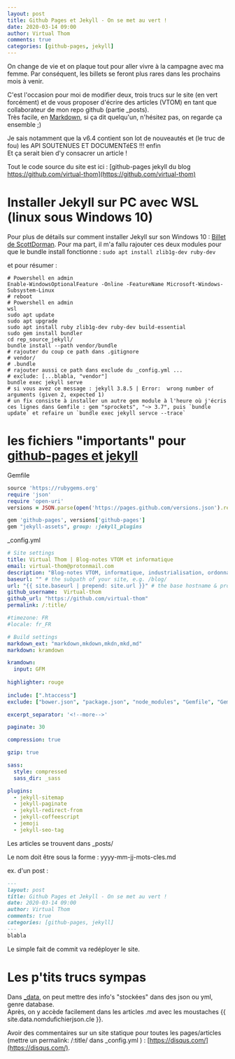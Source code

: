 ```yaml
---
layout: post
title: Github Pages et Jekyll - On se met au vert !
date: 2020-03-14 09:00
author: Virtual Thom
comments: true
categories: [github-pages, jekyll]
---
```

On change de vie et on plaque tout pour aller vivre à la campagne avec ma femme. Par conséquent, les billets se feront plus rares dans les prochains mois à venir.

C'est l'occasion pour moi de modifier deux, trois trucs sur le site (en vert forcément) et de vous proposer d'écrire des articles (VTOM) en tant que collaborateur de mon repo github (partie _posts).  
Très facile, en [Markdown](https://github.com/adam-p/markdown-here/wiki/Markdown-Cheatsheet), si ça dit quelqu'un, n'hésitez pas, on regarde ça ensemble ;)

Je sais notamment que la v6.4 contient son lot de nouveautés et (le truc de fou) les API SOUTENUES ET DOCUMENTéES !!! enfin  
Et ça serait bien d'y consacrer un article !

Tout le code source du site est ici : [github-pages jekyll du blog https://github.com/virtual-thom](https://github.com/virtual-thom)

<!--more-->

# Installer Jekyll sur PC avec WSL (linux sous Windows 10)
Pour plus de détails sur comment installer Jekyll sur son Windows 10 : [Billet de ScottDorman](https://scottdorman.blog/2019/02/27/running-jekyll-on-wsl/). Pour ma part, il m'a fallu rajouter ces deux modules pour que le bundle install fonctionne :  `sudo apt install zlib1g-dev ruby-dev`

et pour résumer : 
```
# Powershell en admin
Enable-WindowsOptionalFeature -Online -FeatureName Microsoft-Windows-Subsystem-Linux
# reboot
# Powershell en admin
wsl
sudo apt update
sudo apt upgrade
sudo apt install ruby zlib1g-dev ruby-dev build-essential
sudo gem install bundler
cd rep_source_jekyll/
bundle install --path vendor/bundle
# rajouter du coup ce path dans .gitignore
# vendor/
# .bundle
# rajouter aussi ce path dans exclude du _config.yml ...
# exclude: [...blabla, "vendor"]
bundle exec jekyll serve
# si vous avez ce message : jekyll 3.8.5 | Error:  wrong number of arguments (given 2, expected 1)
# un fix consiste à installer un autre gem module à l'heure où j'écris ces lignes dans Gemfile : gem "sprockets", "~> 3.7", puis `bundle update` et refaire un `bundle exec jekyll servce --trace`
```

# les fichiers "importants" pour [github-pages et jekyll](https://jekyllrb.com/docs/github-pages/)
Gemfile 
```ruby
source 'https://rubygems.org'
require 'json'
require 'open-uri'
versions = JSON.parse(open('https://pages.github.com/versions.json').read)

gem 'github-pages', versions['github-pages']
gem "jekyll-assets", group: :jekyll_plugins
```

_config.yml
```yml
# Site settings
title: Virtual Thom | Blog-notes VTOM et informatique
email: virtual-thom@protonmail.com
description: "Blog-notes VTOM, informatique, industrialisation, ordonnancement, DevOps"
baseurl: "" # the subpath of your site, e.g. /blog/
url: "{{ site.baseurl | prepend: site.url }}" # the base hostname & protocol for your site
github_username:  Virtual-thom
github_url: "https://github.com/virtual-thom"
permalink: /:title/

#timezone: FR
#locale: fr_FR

# Build settings
markdown_ext: "markdown,mkdown,mkdn,mkd,md"
markdown: kramdown

kramdown:
  input: GFM
  
highlighter: rouge
  
include: [".htaccess"]
exclude: ["bower.json", "package.json", "node_modules", "Gemfile", "Gemfile.lock","_build", "vendor", ".bundle"]

excerpt_separator: '<!--more-->'

paginate: 30

compression: true

gzip: true

sass:
  style: compressed
  sass_dir: _sass

plugins:
  - jekyll-sitemap
  - jekyll-paginate
  - jekyll-redirect-from
  - jekyll-coffeescript
  - jemoji
  - jekyll-seo-tag
```

Les articles se trouvent dans _posts/

Le nom doit être sous la forme : yyyy-mm-jj-mots-cles.md

ex. d'un post : 
```markdown
---
layout: post
title: Github Pages et Jekyll - On se met au vert !
date: 2020-03-14 09:00
author: Virtual Thom
comments: true
categories: [github-pages, jekyll]
---
blabla
```

Le simple fait de commit va redéployer le site.

# Les p'tits trucs sympas
Dans [_data](https://jekyllrb.com/docs/datafiles/), on peut mettre des info's "stockées" dans des json ou yml, genre database.  
Après, on y accède facilement dans les articles .md avec les moustaches {{ site.data.nomdufichierjson.cle }}.

Avoir des commentaires sur un site statique pour toutes les pages/articles (mettre un permalink: /:title/ dans _config.yml ) : [https://disqus.com/](https://disqus.com/).
